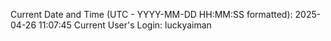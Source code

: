 Current Date and Time (UTC - YYYY-MM-DD HH:MM:SS formatted): 2025-04-26 11:07:45
Current User's Login: luckyaiman
